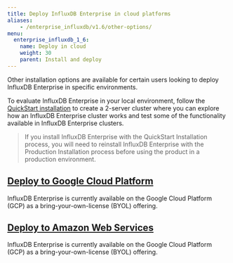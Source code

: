 ```yaml
---
title: Deploy InfluxDB Enterprise in cloud platforms
aliases:
    - /enterprise_influxdb/v1.6/other-options/
menu:
  enterprise_influxdb_1_6:
    name: Deploy in cloud
    weight: 30
    parent: Install and deploy
---
```


Other installation options are available for certain users looking to deploy
InfluxDB Enterprise in specific environments.

To evaluate InfluxDB Enterprise in your local environment,
follow the [QuickStart installation](/enterprise_influxdb/v1.6/install-and-deploy/quickstart_installation) to create a 2-server cluster where you can explore how an InfluxDB Enterprise cluster works and test some of the functionality available in InfluxDB Enterprise clusters.  

> If you install InfluxDB Enterprise with the QuickStart Installation process, you
> will need to reinstall InfluxDB Enterprise with the Production Installation process before using the product in a production environment.

## [Deploy to Google Cloud Platform](/enterprise_influxdb/v1.6/install-and-deploy/deploy-options/google-cloud-platform/)

InfluxDB Enterprise is currently available on the Google Cloud Platform (GCP) as a bring-your-own-license (BYOL) offering.

## [Deploy to Amazon Web Services](/enterprise_influxdb/v1.6/install-and-deploy/deploy-options/amazon-web-services/)

InfluxDB Enterprise is currently available on the Google Cloud Platform (GCP) as a bring-your-own-license (BYOL) offering.
